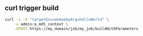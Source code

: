 ## curl trigger build
```bash
curl -i -d "targetEnv=demo&myArg=helloWorld" \
    -u admin:a_md5_context \
    -XPOST https://my_domain/job/my_job/buildWithParameters
```
